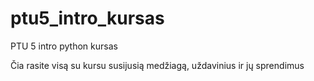 # ptu5_intro_kursas
PTU 5 intro python kursas

Čia rasite visą su kursu susijusią medžiagą, uždavinius ir jų sprendimus
